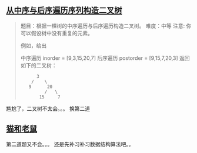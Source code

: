 ## [ 从中序与后序遍历序列构造二叉树](https://leetcode-cn.com/problems/construct-binary-tree-from-inorder-and-postorder-traversal/)
>
>题目：根据一棵树的中序遍历与后序遍历构造二叉树。
>难度：中等
>注意:
>你可以假设树中没有重复的元素。
>
>例如，给出
>
>中序遍历 inorder = [9,3,15,20,7]
>后序遍历 postorder = [9,15,7,20,3]
>返回如下的二叉树：
>```
>       3
>     /    \
>    9      20
>          /   \
>        15     7
>```
尴尬了，二叉树不太会。。。
换第二道
## [猫和老鼠](https://leetcode-cn.com/problems/cat-and-mouse/)
第二道题又不会。。。
还是先补习补习数据结构算法吧。。
